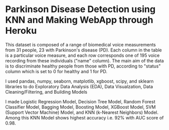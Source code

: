 # Parkinson Disease Detection using KNN and Making WebApp through Heroku
This dataset is composed of a range of biomedical voice measurements from 31 people, 23 with Parkinson's disease (PD). Each column in the table is a particular voice measure, and each row corresponds one of 195 voice recording from these individuals ("name" column). The main aim of the data is to discriminate healthy people from those with PD, according to "status" column which is set to 0 for healthy and 1 for PD.

I used pandas, numpy, seaborn, matplotlib, xgboost, scipy, and sklearn libraries to do Exploratory Data Analysis (EDA), Data Visualzation, Data Cleaning/Filtering, and Building Models

I made Logistic Regression Model, Decision Tree Model, Random Forest Classifier Model, Bagging Model, Boosting Model, XGBoost Model, SVM (Support Vector Machine) Model, and KNN (k-Nearest Neighbors) Model. Among this KNN Model shows highest accuracy i.e. 92% with AUC score of 0.98.
